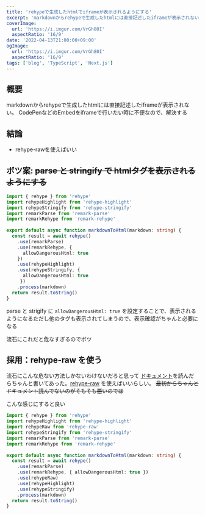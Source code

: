 ```yaml
---
title: 'rehypeで生成したhtmlでiframeが表示されるようにする'
excerpt: 'markdownからrehypeで生成したhtmlには直接記述したiframeが表示されないので表示されるようにする'
coverImage: 
  url: 'https://i.imgur.com/VrGh80I'
  aspectRatio: '16/9'
date: '2022-04-13T21:00:00+09:00'
ogImage:
  url: 'https://i.imgur.com/VrGh80I'
  aspectRatio: '16/9'
tags: ['blog', 'TypeScript', 'Next.js']
---
```


## 概要
markdownからrehypeで生成したhtmlには直接記述したiframeが表示されない。
CodePenなどのEmbedをiframeで行いたい時に不便なので、解決する

## 結論

* rehype-rawを使えばいい

## ボツ案:  ~~parse と stringify で htmlタグを表示されるようにする~~

```ts
import { rehype } from 'rehype'  
import rehypeHighlight from 'rehype-highlight'  
import rehypeStringify from 'rehype-stringify'  
import remarkParse from 'remark-parse'  
import remarkRehype from 'remark-rehype'  
  
export default async function markdownToHtml(markdown: string) {  
  const result = await rehype()  
    .use(remarkParse)  
    .use(remarkRehype, {  
      allowDangerousHtml: true  
	})  
    .use(rehypeHighlight)  
    .use(rehypeStringify, {  
      allowDangerousHtml: true  
	 })  
    .process(markdown)  
  return result.toString()  
}
```

parse と strigify に `allowDangerousHtml: true` を設定することで、表示されるようになるただし他のタグも表示されてしまうので、表示確認がちゃんと必要になる

流石にこれだと危なすぎるのでボツ

## 採用：rehype-raw を使う 

流石にこんな危ない方法しかないわけないだろと思って [ドキュメント](https://github.com/remarkjs/remark-rehype)を読んだらちゃんと書いてあった。[rehype-raw](https://github.com/rehypejs/rehype-raw) を使えばいいらしい。 ~~最初からちゃんとドキュメント読んでないのがそもそも悪いのでは~~

こんな感じにすると良い
```ts
import { rehype } from 'rehype'  
import rehypeHighlight from 'rehype-highlight'  
import rehypeRaw from 'rehype-raw'  
import rehypeStringify from 'rehype-stringify'  
import remarkParse from 'remark-parse'  
import remarkRehype from 'remark-rehype'  
  
export default async function markdownToHtml(markdown: string) {  
  const result = await rehype()  
    .use(remarkParse)  
    .use(remarkRehype, { allowDangerousHtml: true })  
    .use(rehypeRaw)  
    .use(rehypeHighlight)  
    .use(rehypeStringify)  
    .process(markdown)  
  return result.toString()  
}
```